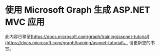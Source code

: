 # <a name="build-aspnet-mvc-apps-with-microsoft-graph"></a>使用 Microsoft Graph 生成 ASP.NET MVC 应用

此内容已移至[https://docs.microsoft.com/graph/training/aspnet-tutorial](https://docs.microsoft.com/graph/training/aspnet-tutorial)。 请更新您的书签。
